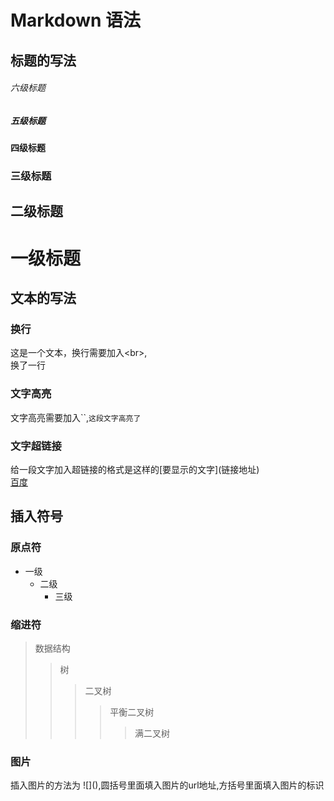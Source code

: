 # Markdown 语法
## 标题的写法
###### 六级标题
##### 五级标题
#### 四级标题 
### 三级标题  
## 二级标题  
# 一级标题  
## 文本的写法
### 换行
 这是一个文本，换行需要加入\<br>,<br>换了一行
### 文字高亮
 文字高亮需要加入\`\`,`这段文字高亮了`
### 文字超链接
 给一段文字加入超链接的格式是这样的\[要显示的文字\]\(链接地址\)<br>
 [百度](https://www.baidu.com/)
## 插入符号
### 原点符
 * 一级
     * 二级
         * 三级
### 缩进符
 >数据结构  
 >>树  
 >>>二叉树  
 >>>>平衡二叉树  
 >>>>>满二叉树
### 图片
 插入图片的方法为 !\[\]\(\),圆括号里面填入图片的url地址,方括号里面填入图片的标识<br>
 ![]()
